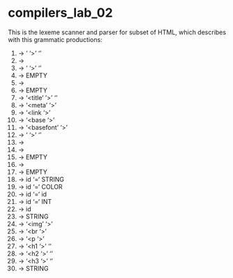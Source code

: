 compilers_lab_02
================
This is the lexeme scanner and parser for subset of HTML, which describes with this grammatic productions:

1) <HTML> -> ‘<html’ <Parameters> ‘>’ <WebpageBody> ‘</html>’
2) <WebpageBody> -> <Head><Body> 
3) <Head> -> ‘<head’ <Parameters> ‘>’ <HeadItems> ‘</head>’
4) <Head> -> EMPTY
5) <HeadItems> -> <HeadItem><HeadItems> 
6) <HeadItems> -> EMPTY
7) <HeadItem> -> ‘<title’ <Parameters> ’>’ <Content> ‘</title>’ 
8) <HeadItem> -> ‘<meta’ <Parameters> ‘>’ 
9) <HeadItem> -> ‘<link <Parameters> ‘>’ 
10) <HeadItem> -> ‘<base <Parameters> ‘>’ 
11) <HeadItem> -> ‘<basefont’ <Parameters> ‘>’ 
12) <Body> -> ‘<body’ <Parameters> ‘>’ <Content> ‘</body>’ 
13) <Content> -> <Tag><Content> 
14) <Content> -> <Word><Content> 
15) <Content> -> EMPTY 
16) <Parameters> -> <Parameter><Parameters> 
17) <Parameters> -> EMPTY 
18) <Parameter> -> id ‘=‘ STRING 
19) <Parameter> -> id ‘=‘ COLOR 
20) <Parameter> -> id ‘=‘ id 
21) <Parameter> -> id ‘=‘ INT
22) <Parameter> -> id
23) <Parameter> -> STRING
24) <Tag> -> ‘<img’ <Parameters> ‘>’ 
25) <Tag> -> ‘<br <Parameters> ‘>’ 
26) <Tag> -> ‘<p <Parameters> ‘>’ 
27) <Tag> -> ‘<h1 <Parameters> ‘>’ <Content> ‘</h1>’ 
28) <Tag> -> ‘<h2 <Parameters> ‘>’ <Content> ‘</h2>’ 
29) <Tag> -> ‘<h3 <Parameters> ‘>’ <Content> ‘</h3>’ 
30) <Word> -> STRING 
